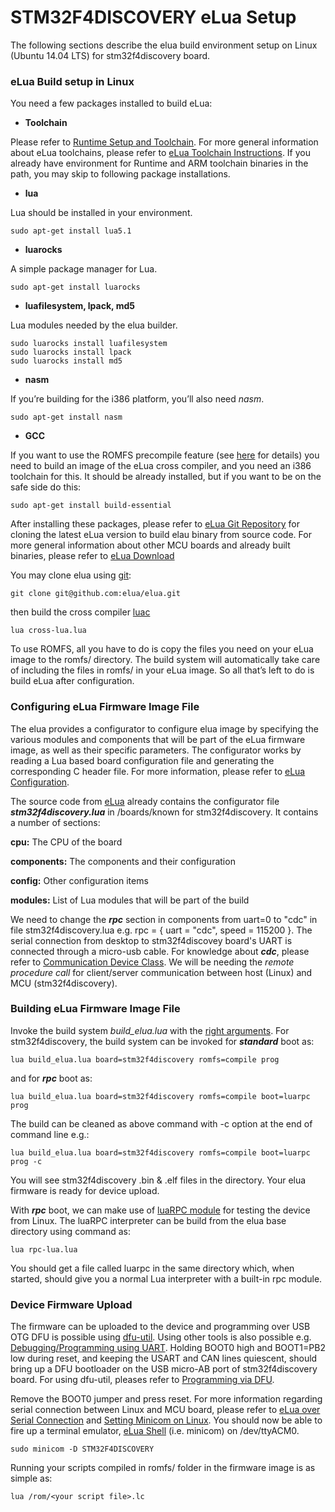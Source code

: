 # STM32F4DISCOVERY eLua Setup
The following sections describe the elua build environment setup on Linux (Ubuntu 14.04 LTS) for stm32f4discovery board.

### eLua Build setup in Linux

You need a few packages installed to build eLua:

* **Toolchain**

Please refer to [Runtime Setup and Toolchain][1]. For more general information about eLua toolchains, please refer to [eLua Toolchain Instructions][2]. If you already have environment for Runtime and ARM toolchain binaries in the path, you may skip to following package installations.

* **lua**

Lua should be installed in your environment.

`sudo apt-get install lua5.1`

* **luarocks**

A simple package manager for Lua.

`sudo apt-get install luarocks`

* **luafilesystem, lpack, md5**

Lua modules needed by the elua builder.

```
sudo luarocks install luafilesystem
sudo luarocks install lpack
sudo luarocks install md5
```

* **nasm**

If you’re building for the i386 platform, you’ll also need *nasm*.

`sudo apt-get install nasm`

* **GCC**

If you want to use the ROMFS precompile feature (see [here][8] for details) you need to build an image of the eLua cross compiler, and you need an i386 toolchain for this. It should be already installed, but if you want to be on the safe side do this:

`sudo apt-get install build-essential`

After installing these packages, please refer to [eLua Git Repository][3] for cloning the latest eLua version to build elau binary from source code. For more general information about other MCU boards and already built binaries, please refer to [eLua Download][4]

You may clone elua using [git][5]:

`git clone git@github.com:elua/elua.git`

then build the cross compiler [luac][9]

`lua cross-lua.lua`

To use ROMFS, all you have to do is copy the files you need on your eLua image to the romfs/ directory. The build system will automatically take care of including the files in romfs/ in your eLua image. So all that’s left to do is build eLua after configuration.

### Configuring eLua Firmware Image File

The elua provides a configurator to configure elua image by specifying the various modules and components that will be part of the eLua firmware image, as well as their specific parameters. The configurator works by reading a Lua based board configuration file and generating the corresponding C header file. For more information, please refer to [eLua Configuration][6]. 

The source code from [eLua][3] already contains the configurator file ***stm32f4discovery.lua*** in /boards/known for stm32f4discovery. It contains a number of sections:

**cpu:** The CPU of the board

**components:** The components and their configuration

**config:** Other configuration items

**modules:** List of Lua modules that will be part of the build

We need to change the ***rpc*** section in components from uart=0 to "cdc" in file stm32f4discovery.lua e.g. rpc = { uart = "cdc", speed = 115200 }. The serial connection from desktop to stm32f4discovey board's UART is connected through a micro-usb cable. For knowledge about ***cdc***, please refer to [Communication Device Class][7]. We will be needing the *remote procedure call* for client/server communication between host (Linux) and MCU (stm32f4discovery).

### Building eLua Firmware Image File

Invoke the build system *build_elua.lua* with the [right arguments][10]. For stm32f4discovery, the build system can be invoked for ***standard*** boot as:

`lua build_elua.lua board=stm32f4discovery romfs=compile prog`

and for ***rpc*** boot as:

`lua build_elua.lua board=stm32f4discovery romfs=compile boot=luarpc prog`

The build can be cleaned as above command with -c option at the end of command line e.g.:

`lua build_elua.lua board=stm32f4discovery romfs=compile boot=luarpc prog -c`

You will see stm32f4discovery .bin & .elf files in the directory. Your elua firmware is ready for device upload.

With ***rpc*** boot, we can make use of [luaRPC module][17] for testing the device from Linux. The luaRPC interpreter can be build from the elua base directory using command as:

`lua rpc-lua.lua`

You should get a file called luarpc in the same directory which, when started, should give you a normal Lua interpreter with a built-in rpc module.

### Device Firmware Upload

The firmware can be uploaded to the device and programming over USB OTG DFU is possible using [dfu-util][11]. Using other tools is also possible e.g. [Debugging/Programming using UART][16]. Holding BOOT0 high and BOOT1=PB2 low during reset, and keeping the USART and CAN lines quiescent, should bring up a DFU bootloader on the USB micro-AB port of stm32f4discovery board. For using dfu-util, pleases refer to [Programming via DFU][12]. 

Remove the BOOT0 jumper and press reset. For more information regarding serial connection between Linux and MCU board, please refer to [eLua over Serial Connection][13] and [Setting Minicom on Linux][14]. You should now be able to fire up a terminal emulator, [eLua Shell][15] (i.e. minicom) on /dev/ttyACM0.

`sudo minicom -D STM32F4DISCOVERY`

Running your scripts compiled in romfs/ folder in the firmware image is as simple as:

`lua /rom/<your script file>.lc`






[1]:  https://github.com/Ell-i/Runtime/wiki/Compiling-and-development-environment-setup
[2]:  http://www.eluaproject.net/doc/master/en_toolchains.html
[3]:  https://github.com/elua/elua
[4]:  http://www.eluaproject.net/get-started/downloads
[5]:  https://github.com/Ell-i/Wiki/wiki/Git-Tutorial
[6]:  http://www.eluaproject.net/doc/master/en_configurator.html#manualedit
[7]:  https://github.com/Ell-i/ELL-i-PyBot-Tests/wiki/Communication-Device-Class
[8]:  http://www.eluaproject.net/doc/master/en_arch_romfs.html
[9]:  http://www.eluaproject.net/doc/master/en_using.html#cross
[10]: http://www.eluaproject.net/doc/master/en_building.html
[11]: http://dfu-util.gnumonks.org/
[12]: https://github.com/Ell-i/ELL-i-PyBot-Tests/wiki/Programming-from-Linux-(via-DFU)
[13]: http://www.eluaproject.net/doc/master/en_using.html#uart
[14]: https://github.com/Ell-i/ELL-i-PyBot-Tests/wiki/Minicom-Linux
[15]: http://www.eluaproject.net/doc/master/en_using.html#shell
[16]: http://wiki.eluaproject.net/STM32F4DISCOVERY
[17]: http://www.eluaproject.net/doc/master/en_using.html#rpc
